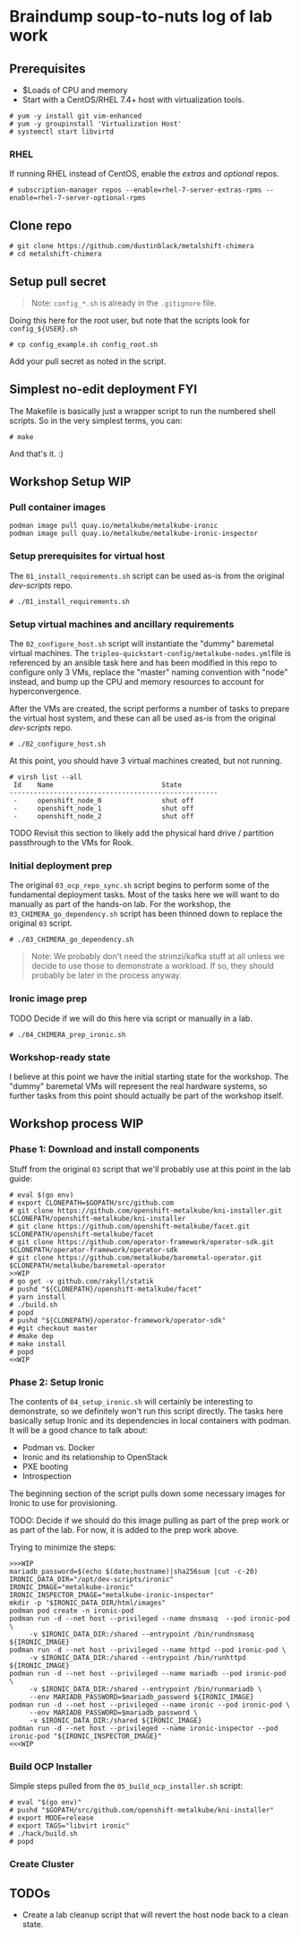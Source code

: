 # Braindump soup-to-nuts log of lab work

## Prerequisites

* $Loads of CPU and memory
* Start with a CentOS/RHEL 7.4+ host with virtualization tools.

```
# yum -y install git vim-enhanced
# yum -y groupinstall 'Virtualization Host'
# systemctl start libvirtd
```

### RHEL

If running RHEL instead of CentOS, enable the _extras_ and _optional_ repos.

```
# subscription-manager repos --enable=rhel-7-server-extras-rpms --enable=rhel-7-server-optional-rpms
```

## Clone repo

```
# git clone https://github.com/dustinblack/metalshift-chimera
# cd metalshift-chimera
```

## Setup pull secret

> Note: `config_*.sh` is already in the `.gitignore` file.

Doing this here for the root user, but note that the scripts look for `config_${USER}.sh`

```
# cp config_example.sh config_root.sh
```

Add your pull secret as noted in the script.

## Simplest no-edit deployment FYI

The Makefile is basically just a wrapper script to run the numbered shell scripts. So in the very simplest terms, you can:

```
# make
```

And that's it. :)

## Workshop Setup WIP

### Pull container images 

```
podman image pull quay.io/metalkube/metalkube-ironic
podman image pull quay.io/metalkube/metalkube-ironic-inspector
```

### Setup prerequisites for virtual host

The `01_install_requirements.sh` script can be used as-is from the original *dev-scripts* repo.

```
# ./01_install_requirements.sh
```

### Setup virtual machines and ancillary requirements

The `02_configure_host.sh` script will instantiate the "dummy" baremetal virtual machines. The `tripleo-quickstart-config/metalkube-nodes.yml`file is referenced by an ansible task here and has been modified in this repo to configure only 3 VMs, replace the "master" naming convention with "node" instead, and bump up the CPU and memory resources to account for hyperconvergence.

After the VMs are created, the script performs a number of tasks to prepare the virtual host system, and these can all be used as-is from the original *dev-scripts* repo.

```
# ./02_configure_host.sh
```

At this point, you should have 3 virtual machines created, but not running.

```
# virsh list --all
 Id    Name                           State
----------------------------------------------------
 -     openshift_node_0               shut off
 -     openshift_node_1               shut off
 -     openshift_node_2               shut off
```

TODO Revisit this section to likely add the physical hard drive / partition passthrough to the VMs for Rook.

### Initial deployment prep

The original `03_ocp_repo_sync.sh` script begins to perform some of the fundamental deployment tasks. Most of the tasks here we will want to do manually as part of the hands-on lab. For the workshop, the `03_CHIMERA_go_dependency.sh` script has been thinned down to replace the original `03` script.

```
# ./03_CHIMERA_go_dependency.sh
```

> Note: We probably don't need the strimzi/kafka stuff at all unless we decide to use those to demonstrate a workload. If so, they should probably be later in the process anyway.

### Ironic image prep

TODO Decide if we will do this here via script or manually in a lab.

```
# ./04_CHIMERA_prep_ironic.sh
```

### Workshop-ready state

I believe at this point we have the initial starting state for the workshop. The "dummy" baremetal VMs will represent the real hardware systems, so further tasks from this point should actually be part of the workshop itself.

## Workshop process WIP

### Phase 1: Download and install components

Stuff from the original `03` script that we'll probably use at this point in the lab guide:

```
# eval $(go env)
# export CLONEPATH=$GOPATH/src/github.com
# git clone https://github.com/openshift-metalkube/kni-installer.git $CLONEPATH/openshift-metalkube/kni-installer
# git clone https://github.com/openshift-metalkube/facet.git $CLONEPATH/openshift-metalkube/facet
# git clone https://github.com/operator-framework/operator-sdk.git $CLONEPATH/operator-framework/operator-sdk
# git clone https://github.com/metalkube/baremetal-operator.git $CLONEPATH/metalkube/baremetal-operator
>>WIP
# go get -v github.com/rakyll/statik
# pushd "${CLONEPATH}/openshift-metalkube/facet"
# yarn install
# ./build.sh
# popd
# pushd "${CLONEPATH}/operator-framework/operator-sdk"
# #git checkout master
# #make dep
# make install
# popd
<<WIP
```

### Phase 2: Setup Ironic

The contents of `04_setup_ironic.sh` will certainly be interesting to demonstrate, so we definitely won't run this script directly. The tasks here basically setup Ironic and its dependencies in local containers with podman. It will be a good chance to talk about:

* Podman vs. Docker
* Ironic and its relationship to OpenStack
* PXE booting
* Introspection

The beginning section of the script pulls down some necessary images for Ironic to use for provisioning.

TODO: Decide if we should do this image pulling as part of the prep work or as part of the lab. For now, it is added to the prep work above.

Trying to minimize the steps:
```
>>>WIP
mariadb_password=$(echo $(date;hostname)|sha256sum |cut -c-20)
IRONIC_DATA_DIR="/opt/dev-scripts/ironic"
IRONIC_IMAGE="metalkube-ironic"
IRONIC_INSPECTOR_IMAGE="metalkube-ironic-inspector"
mkdir -p "$IRONIC_DATA_DIR/html/images"
podman pod create -n ironic-pod
podman run -d --net host --privileged --name dnsmasq  --pod ironic-pod \
     -v $IRONIC_DATA_DIR:/shared --entrypoint /bin/rundnsmasq ${IRONIC_IMAGE}
podman run -d --net host --privileged --name httpd --pod ironic-pod \
     -v $IRONIC_DATA_DIR:/shared --entrypoint /bin/runhttpd ${IRONIC_IMAGE}
podman run -d --net host --privileged --name mariadb --pod ironic-pod \
     -v $IRONIC_DATA_DIR:/shared --entrypoint /bin/runmariadb \
     --env MARIADB_PASSWORD=$mariadb_password ${IRONIC_IMAGE}
podman run -d --net host --privileged --name ironic --pod ironic-pod \
     --env MARIADB_PASSWORD=$mariadb_password \
     -v $IRONIC_DATA_DIR:/shared ${IRONIC_IMAGE}
podman run -d --net host --privileged --name ironic-inspector --pod ironic-pod "${IRONIC_INSPECTOR_IMAGE}"
<<<WIP
```

### Build OCP Installer

Simple steps pulled from the `05_build_ocp_installer.sh` script:

```
# eval "$(go env)"
# pushd "$GOPATH/src/github.com/openshift-metalkube/kni-installer"
# export MODE=release
# export TAGS="libvirt ironic"
# ./hack/build.sh
# popd
```


### Create Cluster

## TODOs

* Create a lab cleanup script that will revert the host node back to a clean state.
